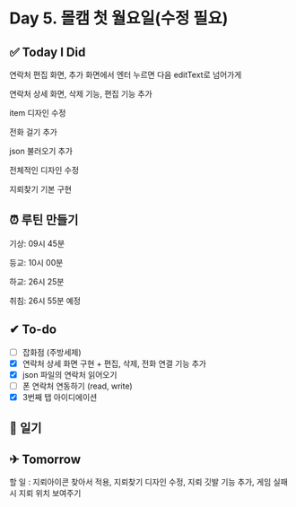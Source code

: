 # Day 5. 몰캠 첫 월요일(수정 필요)

## ✅ Today I Did

연락처 편집 화면, 추가 화면에서 엔터 누르면 다음 editText로 넘어가게

연락처 상세 화면, 삭제 기능, 편집 기능 추가

item 디자인 수정

전화 걸기 추가

json 불러오기 추가

전체적인 디자인 수정 

지뢰찾기 기본 구현

## ⏰ 루틴 만들기

기상: 09시 45분

등교: 10시 00분

하교: 26시 25분

취침: 26시 55분 예정

## ✔ To-do

- [ ]  잡화점 (주방세제)
- [x]  연락처 상세 화면 구현 + 편집, 삭제, 전화 연결 기능 추가
- [x]  json 파일의 연락처 읽어오기
- [ ]  폰 연락처 연동하기 (read, write)
- [x]  3번째 탭 아이디에이션

## 💭 일기

## ✈ Tomorrow

할 일 : 지뢰아이콘 찾아서 적용, 지뢰찾기 디자인 수정, 지뢰 깃발 기능 추가, 게임 실패시 지뢰 위치 보여주기 

